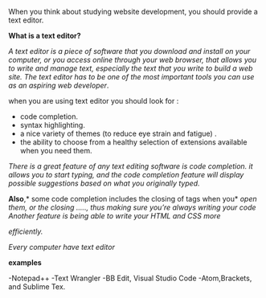 When you think about studying website development, you should provide a text editor.

**What is a text editor?**

*A text editor is a piece of software that you download and install on*
*your computer, or you access online through your web browser, that*
*allows you to write and manage text, especially the text that you write*
*to build a web site. The text editor has to be one of the most*
*important tools you can use as an aspiring web developer*.

when you are using text editor you should look for : 
* code completion. 
* syntax highlighting.  
* a nice variety of themes (to reduce eye strain and
fatigue) .
* the ability to choose from a healthy selection of
extensions available when you need them.

*There is a great feature of any text editing software is code* *completion.*
*it allows you to start typing, and the code completion*
*feature will display possible suggestions based on what you originally*
*typed.* 

**Also**,* some code completion includes the closing of tags when you*
*open them, or the closing ....., thus making sure*
*you’re always writing your code*
*Another  feature is being able to write your HTML and CSS more*

*efficiently.*

*Every computer have text editor*

**examples**

-Notepad++ 
-Text Wrangler 
-BB Edit, Visual Studio Code 
-Atom,Brackets, and Sublime Tex.